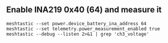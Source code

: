 ## Enable INA219 0x40 (64) and measure it
```
meshtastic --set power.device_battery_ina_address 64
meshtastic --set telemetry.power_measurement_enabled true
meshtastic --debug --listen 2>&1 | grep 'ch3_voltage'
```

